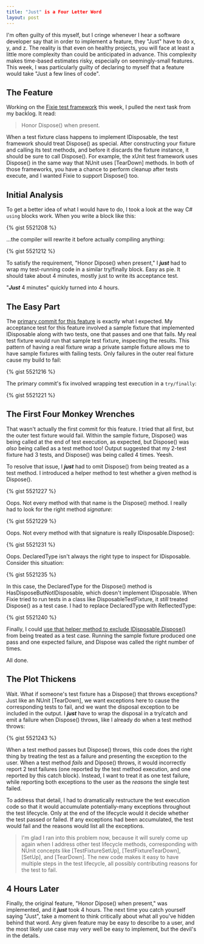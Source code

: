 ```yaml
---
title: "Just" is a Four Letter Word
layout: post
---
```


I'm often guilty of this myself, but I cringe whenever I hear a software developer say that in order to implement a feature, they "Just" have to do x, y, and z.  The reality is that even on healthy projects, you will face at least a little more complexity than could be anticipated in advance.  This complexity makes time-based estimates risky, especially on seemingly-small features.  This week, I was particularly guilty of declaring to myself that a feature would take "Just a few lines of code".

## The Feature

Working on the <a href="https://github.com/plioi/fixie">Fixie test framework</a> this week, I pulled the next task from my backlog.  It read:

<blockquote>Honor Dispose() when present.</blockquote>

When a test fixture class happens to implement IDisposable, the test framework should treat Dispose() as special.  After constructing your fixture and calling its test methods, and before it discards the fixture instance, it should be sure to call Dispose().  For example, the xUnit test framework uses Dispose() in the same way that NUnit uses [TearDown] methods.  In both of those frameworks, you have a chance to perform cleanup after tests execute, and I wanted Fixie to support Dispose() too.

## Initial Analysis

To get a better idea of what I would have to do, I took a look at the way C# <code>using</code> blocks work.  When you write a block like this:

{% gist 5521208 %}

...the compiler will rewrite it before actually compiling anything:

{% gist 5521212 %}

To satisfy the requirement, "Honor Dipose() when present," I ***just*** had to wrap my test-running code in a similar try/finally block.  Easy as pie.  It should take about 4 minutes, mostly just to write its acceptance test.

"***Just*** 4 minutes" quickly turned into 4 hours.

## The Easy Part

The <a href="https://github.com/plioi/fixie/commit/16f079b08131026e75d5ae5075dfbf5ec7e1df1b">primary commit for this feature</a> is exactly what I expected.  My acceptance test for this feature involved a sample fixture that implemented IDisposable along with two tests, one that passes and one that fails.  My real test fixture would run that sample test fixture, inspecting the results.  This pattern of having a real fixture wrap a private sample fixture allows me to have sample fixtures with failing tests. Only failures in the outer real fixture cause my build to fail:

{% gist 5521216 %}

The primary commit's fix involved wrapping test execution in a <code>try/finally</code>:

{% gist 5521221 %}

## The First Four Monkey Wrenches

That wasn't actually the first commit for this feature.  I tried that all first, but the outer test fixture would fail.  Within the sample fixture, Dispose() was being called at the end of test execution, as expected, but Dispose() was *also* being called as a test method too!  Output suggested that my 2-test fixture had 3 tests, and Dispose() was being called 4 times.  Yeesh.

To resolve that issue, I ***just*** had to omit Dispose() from being treated as a test method.  I introduced a helper method to test whether a given method is Dispose().

{% gist 5521227 %}

Oops. Not every method with that name is the Dispose() method.  I really had to look for the right method *signature*:

{% gist 5521229 %}

Oops. Not every method with that signature is really IDisposable.Dispose():

{% gist 5521231 %}

Oops.  DeclaredType isn't always the right type to inspect for IDisposable.  Consider this situation:

{% gist 5521235 %}

In this case, the DeclaredType for the Dispose() method is HasDisposeButNotIDisposable, which doesn't implement IDisposable.  When Fixie tried to run tests in a class like DisposableTestFixture, it *still* treated Dispose() as a test case.  I had to replace DeclaredType with ReflectedType:

{% gist 5521240 %}

Finally, I could <a href="https://github.com/plioi/fixie/commit/3f9dc52a3e4570c7baa197773ae8a1983abc50f8">use that helper method to exclude IDisposable.Dispose()</a> from being treated as a test case.  Running the sample fixture produced one pass and one expected failure, and Dispose was called the right number of times.

All done.

## The Plot Thickens

Wait.  What if someone's test fixture has a Dispose() that throws exceptions?  Just like an NUnit [TearDown], we want exceptions here to cause the corresponding tests to fail, and we want the disposal exception to be included in the output.  I ***just*** have to wrap the disposal in a try/catch and emit a failure when Dispose() throws, like I already do when a test method throws:

{% gist 5521243 %}

When a test method passes but Dispose() throws, this code does the right thing by treating the test as a failure and presenting the exception to the user.  When a test method *fails* and Dipose() throws, it would incorrectly report 2 test failures (one reported by the test method execution, and one reported by this catch block).  Instead, I want to treat it as one test failure, while reporting both exceptions to the user as the *reasons* the single test failed.

To address that detail, I had to dramatically restructure the test execution code so that it would accumulate potentially-many exceptions throughout the test lifecycle.  Only at the end of the lifecycle would it decide whether the test passed or failed.  If any exceptions had been accumulated, the test would fail and the reasons would list all the exceptions.

<blockquote>I'm glad I ran into this problem now, because it will surely come up again when I address other test lifecycle methods, corresponding with NUnit concepts like [TestFixtureSetUp], [TestFixtureTearDown], [SetUp], and [TearDown]. The new code makes it easy to have multiple steps in the test lifecycle, all possibly contributing reasons for the test to fail.</blockquote>

## 4 Hours Later

Finally, the original feature, "Honor Dipose() when present," was implemented, and it ***just*** took 4 hours.  The next time you catch yourself saying "Just", take a moment to think critically about what all you've hidden behind that word.  Any given feature may be easy to describe to a user, and the most likely use case may very well be easy to implement, but the devil's in the details.